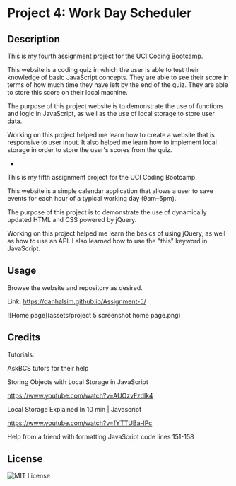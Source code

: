 # Project 4: Work Day Scheduler

## Description

This is my fourth assignment project for the UCI Coding Bootcamp.

This website is a coding quiz in which the user is able to test their knowledge of basic JavaScript concepts. They are able to see their score in terms of how much time they have left by the end of the quiz. They are able to store this score on their local machine.

The purpose of this project website is to demonstrate the use of functions and logic in JavaScript, as well as the use of local storage to store user data.

Working on this project helped me learn how to create a website that is responsive to user input. It also helped me learn how to implement local storage in order to store the user's scores from the quiz.

-

This is my fifth assignment project for the UCI Coding Bootcamp.

This website is a simple calendar application that allows a user to save events for each hour of a typical working day (9am–5pm).

The purpose of this project is to demonstrate the use of dynamically updated HTML and CSS powered by jQuery.

Working on this project helped me learn the basics of using jQuery, as well as how to use an API. I also learned how to use the "this" keyword in JavaScript.

## Usage

Browse the website and repository as desired.

Link: https://danhalsim.github.io/Assignment-5/

![Home page](assets/project 5 screenshot home page.png)

## Credits

Tutorials:

AskBCS tutors for their help

Storing Objects with Local Storage in JavaScript

https://www.youtube.com/watch?v=AUOzvFzdIk4

Local Storage Explained In 10 min | Javascript

https://www.youtube.com/watch?v=fYTTUBa-lPc

Help from a friend with formatting JavaScript code lines 151-158

## License

![MIT License](LICENSE)